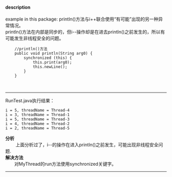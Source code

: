 #### description
example in this package:  println()方法与i++联合使用“有可能”出现的另一种异常情况。    
println()方法在内部是同步的，但i--操作却是在进去println()之前发生的，所以有可能发生非线程安全的问题。
```
    //println()方法
    public void println(String arg0) {
        synchronized (this) {
            this.print(arg0);
            this.newLine();
        }
    }
```
&emsp;&emsp;
	 
*** 
RunTest.java执行结果：
```
i = 5, threadName = Thread-4
i = 3, threadName = Thread-1
i = 5, threadName = Thread-3
i = 4, threadName = Thread-2
i = 2, threadName = Thread-5
```
**分析**     
&emsp;&emsp; 上面分析过了，i--的操作在进入println()之前发生，可能出现非线程安全问题.    
**解决方法**    
&emsp;&emsp;对MyThread的run方法使用synchronized关键字。
***


